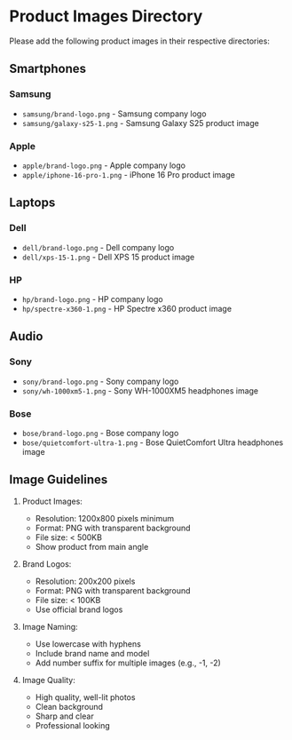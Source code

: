 # Product Images Directory

Please add the following product images in their respective directories:

## Smartphones
### Samsung
- `samsung/brand-logo.png` - Samsung company logo
- `samsung/galaxy-s25-1.png` - Samsung Galaxy S25 product image

### Apple
- `apple/brand-logo.png` - Apple company logo
- `apple/iphone-16-pro-1.png` - iPhone 16 Pro product image

## Laptops
### Dell
- `dell/brand-logo.png` - Dell company logo
- `dell/xps-15-1.png` - Dell XPS 15 product image

### HP
- `hp/brand-logo.png` - HP company logo
- `hp/spectre-x360-1.png` - HP Spectre x360 product image

## Audio
### Sony
- `sony/brand-logo.png` - Sony company logo
- `sony/wh-1000xm5-1.png` - Sony WH-1000XM5 headphones image

### Bose
- `bose/brand-logo.png` - Bose company logo
- `bose/quietcomfort-ultra-1.png` - Bose QuietComfort Ultra headphones image

## Image Guidelines
1. Product Images:
   - Resolution: 1200x800 pixels minimum
   - Format: PNG with transparent background
   - File size: < 500KB
   - Show product from main angle

2. Brand Logos:
   - Resolution: 200x200 pixels
   - Format: PNG with transparent background
   - File size: < 100KB
   - Use official brand logos

3. Image Naming:
   - Use lowercase with hyphens
   - Include brand name and model
   - Add number suffix for multiple images (e.g., -1, -2)

4. Image Quality:
   - High quality, well-lit photos
   - Clean background
   - Sharp and clear
   - Professional looking
